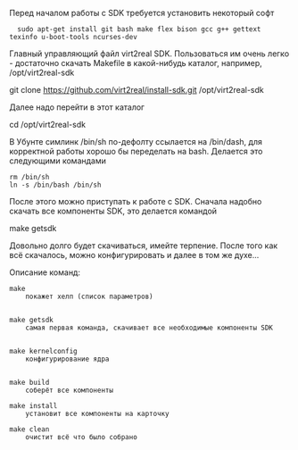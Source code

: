 Перед началом работы с SDK требуется установить некоторый софт

      sudo apt-get install git bash make flex bison gcc g++ gettext texinfo u-boot-tools ncurses-dev

Главный управляющий файл virt2real SDK. Пользоваться им очень легко - достаточно скачать Makefile в какой-нибудь каталог,
например, /opt/virt2real-sdk

git clone https://github.com/virt2real/install-sdk.git /opt/virt2real-sdk

Далее надо перейти в этот каталог

cd /opt/virt2real-sdk

В Убунте симлинк /bin/sh по-дефолту ссылается на /bin/dash, для корректной работы хорошо бы переделать на bash. 
Делается это следующими командами
        
    rm /bin/sh
    ln -s /bin/bash /bin/sh
    

После этого можно приступать к работе с SDK. Сначала надобно скачать все компоненты SDK, это делается командой

make getsdk

Довольно долго будет скачиваться, имейте терпение. После того как всё скачалось, можно конфигурировать и далее в том же духе...


Описание команд:

    make
        покажет хелп (список параметров)

    
    make getsdk
        самая первая команда, скачивает все необходимые компоненты SDK


    make kernelconfig
        конфигурирование ядра
    
    
    make build
        соберёт все компоненты
        
    make install
        установит все компоненты на карточку
        
    make clean
        очистит всё что было собрано
        
        

